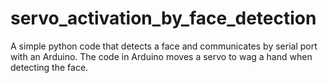 # servo_activation_by_face_detection

A simple python code that detects a face and communicates by serial port with an Arduino.
The code in Arduino moves a servo to wag a hand when detecting the face.

